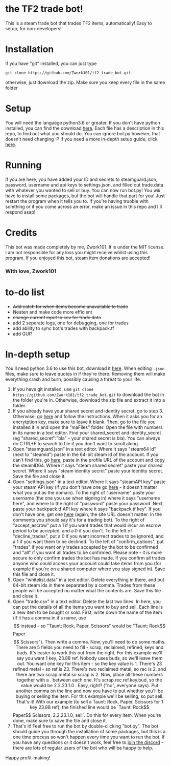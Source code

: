 # the TF2 trade bot!
This is a steam trade bot that trades TF2 items, automatically! Easy to setup, for non-developers!

# Installation
If you have "git" installed, you can just type
```git
git clone https://github.com/Zwork101/tf2_trade_bot.git
``` 
otherwise, just download the zip. Make sure you keep every file in the same folder
# Setup
You will need the language python3.6 or greater. If you don't have python installed, you can find the download [here](https://www.python.org/).
Each file has a description in this repo, to find out what you should do. You can ignore bot.py however, that doesn't need changing :P
If you need a more in-depth setup guide, click [here](#in-depth-setup).

# Running 
If you are here, you have added your ID and secrets to steamguard.json, password, username and api keys to settings.json, and filled out trade.data with whatever you wanted to sell or buy. You can now run bot.py! You *will* have to install some packages, but the bot will handle that part for you! Just restart the program when it tells you to. If you're having truoble with somthing or if you come across an error, make an issue in this repo and I'll respond asap!

# Credits
This bot was made completely by me, Zwork101. It is under the MIT license. I am not responsible for any loss you might receive whilst using this program. If you enjoyed this bot, steam item donations are accepted!

### With love, Zwork101

# to-do list
 * ~~Add catch for when items become unavailable to trade~~
 * Neaten and make code more efficient
 * ~~change current input to csv for trade.data~~
 * add 2 seperate logs, one for debugging, one for trades
 * add ability to sync bot's trades with backpack.tf
 * add GUI?
 
 
 # In-depth setup
 You'll need python 3.6 to use this bot, download it [here](https://www.python.org/).
When editing `.json` files, make sure to leave quotes in if they're there. Removing them will make everything crash and burn, possibly causing a threat to your life.
 1. If you have git installed, use ```git clone https://github.com/Zwork101/tf2_trade_bot.git``` to download the bot in the folder you're in. Otherwise, download the zip file and extract it into a folder.
2. If you already have your shared secret and identity secret, go to step 3. Otherwise, go [here](https://github.com/Jessecar96/SteamDesktopAuthenticator) and follow the instructions. When it asks you for an encrytption key, make sure to leave it blank. Then, go to the file you installed it in and open the "maFiles" folder. Open the file with numbers in its name in a text editor. Find your shared_secret and identity_secret (eg "shared_secret":"bla" - your shared secret is bla). You can always do CTRL+F to search to file if you don't want to scroll along.
3. Open "steamguard.json" in a text editor. Where it says "steam64 id" (next to "steamid") paste in the 64-bit steam id of the account. If you can't find this, go [here](https://steamid.io/), paste in the profile URL of the account and copy the steamID64. Where it says "steam shared secret" paste your shared secret. Where it says "steam identity secret" paste your identity secret. Save the file and close it.
4. Open "settings.json" in a text editor. Where it says "steamAPI key" paste your steam API key (if you don't have one go [here](https://steamcommunity.com/dev/apikey) - it doesn't matter what you put as the domain). To the right of "username" paste your username (the one you use when signing in) where it says "username here", and where to the right of "password" paste your password. Next, paste your backpack.tf API key where it says "backpack.tf key". If you don't have one, get one [here](https://backpack.tf/developer/apikey/view) (again, the site URL doesn't matter. In the comments you should say it's for a trading bot). To the right of "accept_escrow" put a 1 if you want trades that would incur an escrow period to be accepted, and a 0 if you don't. To the left of "decline_trades", put a 0 if you want incorrect trades to be ignored, and a 1 if you want them to be declined. To the left of "confirm_options", put "trades" if you want only trades accepted by the bot to be confirmed and "all" if you want all trades to be confirmed. Please note - it is more secure to only confirm trades the bot has made. If you confirm all trades anyone who could access your account could take items from you (for example if you're on a shared computer where you stay signed in). Save this file and close it.
5. Open "whitelist.data" in a text editor. Delete everything in there, and put 64-bit steam ids in there separated by a comma. Trades from these people will be accepted no matter what the contents are. Save this file and close it.
6. Open "trade.csv" in a text editor. Delete the last two lines. In here, you can put the details of all the items you want to buy and sell. Each line is a new item to be bought or sold. First, write down the name of the item (if it has a comma in it's name, use $$ instead - so "Taunt: Rock, Paper, Scissors" would be "Taunt: Rock$$ Paper$$ Scissors"). Then write a comma. Now, you'll need to do some maths. There are 5 fields you need to fill - scrap, reclaimed, refined, keys and buds. It's easier to work this out from the right. For this example we'll say you want 1 key, 23.88 ref. Nobody uses buds, so we'll leave them out. You want one key for this item - so the key value is 1. There's 23 refined metal - so ref is 23. There's two reclaimed metal, so rec is 2, and there are two scrap metal so scrap is 2. Now, place all these numbers together with a . between each one. It's scrap.rec.ref.key.bud, so the value would be 2.2.23.1.0 . Easy, right? ("no", everyone says). Put another comma on the line and now you have to put whether you'll be buying or selling the item. For this example we'll be selling, so put sell. That's it! With our example (to sell a Taunt: Rock, Paper, Scissors for 1 key 23.88 ref), the finished line would be `Taunt: Rock$$ Paper$$ Scissors, 2.2.23.1.0, sell`. Do this for every item. When you're done, make sure to save the file and close it.
7. That's it! Feel free to run the bot by double-clicking "bot.py". The bot should guide you through the installation of some packages, but this is a one time process so won't happen every time you want to run the bot. If you have any questions or it doesn't work, feel free to [join the discord](https://discord.gg/BdBBSNj) - there are lots of regular users of the bot who will be happy to help.

Happy profit-making!
